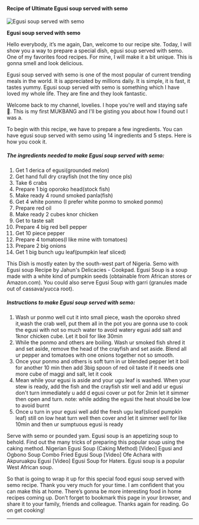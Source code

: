             

#### Recipe of Ultimate Egusi soup served with semo

![Egusi soup served with semo](https://img-global.cpcdn.com/recipes/06daadeb008285a7/751x532cq70/egusi-soup-served-with-semo-recipe-main-photo.jpg)

**Egusi soup served with semo**

Hello everybody, it’s me again, Dan, welcome to our recipe site. Today, I will show you a way to prepare a special dish, egusi soup served with semo. One of my favorites food recipes. For mine, I will make it a bit unique. This is gonna smell and look delicious.

Egusi soup served with semo is one of the most popular of current trending meals in the world. It is appreciated by millions daily. It is simple, it is fast, it tastes yummy. Egusi soup served with semo is something which I have loved my whole life. They are fine and they look fantastic.

Welcome back to my channel, lovelies. I hope you're well and staying safe 💋. This is my first MUKBANG and I'll be gisting you about how I found out I was a.

To begin with this recipe, we have to prepare a few ingredients. You can have egusi soup served with semo using 14 ingredients and 5 steps. Here is how you cook it.

##### The ingredients needed to make Egusi soup served with semo:

1.  Get 1 derica of egusi(grounded melon)
2.  Get hand full dry crayfish (not the tiny once pls)
3.  Take 6 crabs
4.  Prepare 1 big oporoko head(stock fish)
5.  Make ready 4 round smoked panla(fish)
6.  Get 4 white ponmo (I prefer white ponmo to smoked ponmo)
7.  Prepare red oil
8.  Make ready 2 cubes knor chicken
9.  Get to taste salt
10.  Prepare 4 big red bell pepper
11.  Get 10 piece pepper
12.  Prepare 4 tomatoes(I like mine with tomatoes)
13.  Prepare 2 big onions
14.  Get 1 big bunch ugu leaf(pumpkin leaf sliced)

This Dish is mostly eaten by the south-west part of Nigeria. Semo with Egusi soup Recipe by Jahun's Delicacies - Cookpad. Egusi Soup is a soup made with a white kind of pumpkin seeds (obtainable from African stores or Amazon.com). You could also serve Egusi Soup with garri (granules made out of cassava/yucca root).

##### Instructions to make Egusi soup served with semo:

1.  Wash ur ponmo well cut it into small piece, wash the oporoko shred it,wash the crab well, put them all in the pot you are gonna use to cook the egusi with not so much water to avoid watery egusi add salt and 1knor chicken cube. Let it boil for like 30min
2.  While the ponmo and others are boiling. Wash ur smoked fish shred it and set aside, remove the head of the crayfish and set aside. Blend all ur pepper and tomatoes with one onions together not so smooth.
3.  Once your ponmo and others is soft turn in ur blended pepper let it boil for another 10 min then add 3big spoon of red oil taste if it needs one more cube of maggi and salt, let it cook
4.  Mean while your egusi is aside and your ugu leaf is washed. When your stew is ready, add the fish and the crayfish stir well and add ur egusi don't turn immediately u add d egusi cover ur pot for 2min let it simmer then open and turn. note: while adding the egusi the heat should be low to avoid burnt
5.  Once u turn in your egusi well add the fresh ugu leaf(sliced pumpkin leaf) still on low heat turn well then cover and let it simmer well for like 10min and then ur sumptuous egusi is ready

Serve with semo or pounded yam. Egusi soup is an appetizing soup to behold. Find out the many tricks of preparing this popular soup using the caking method. Nigerian Egusi Soup (Caking Method) \[Video\] Egusi and Ogbono Soup Combo Fried Egusi Soup \[Video\] Ofe Achara with Akpuruakpu Egusi \[Video\] Egusi Soup for Haters. Egusi soup is a popular West African soup.

So that is going to wrap it up for this special food egusi soup served with semo recipe. Thank you very much for your time. I am confident that you can make this at home. There’s gonna be more interesting food in home recipes coming up. Don’t forget to bookmark this page in your browser, and share it to your family, friends and colleague. Thanks again for reading. Go on get cooking!

* * *